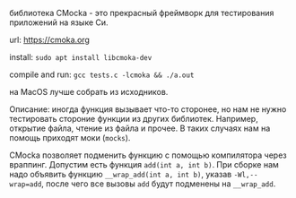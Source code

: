 библиотека CMocka - это прекрасный фреймворк для тестирования приложений на языке Си.

url: https://cmoka.org

install: `sudo apt install libcmoka-dev`

compile and run: `gcc tests.c -lcmoka && ./a.out`

на MacOS лучше собрать из исходников.

Описание: иногда функция вызывает что-то сторонее, но нам не нужно тестировать стороние функции из других библиотек. Например, открытие файла, чтение из файла и прочее. В таких случаях нам на помощь приходят моки (`mocks`).

CMocka позволяет подменить функцию с помощью компилятора через враппинг.
Допустим есть функция `add(int a, int b)`. При сборке нам надо объявить функцию `__wrap_add(int a, int b)`, указав `-Wl,--wrap=add`, после чего все вызовы `add` будут подменены на `__wrap_add`.